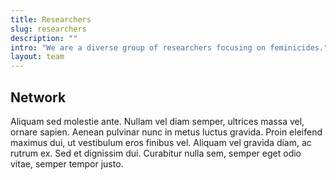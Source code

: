 ```yaml
---
title: Researchers
slug: researchers
description: ""
intro: "We are a diverse group of researchers focusing on feminicides."
layout: team
---
```


## Network

Aliquam sed molestie ante. Nullam vel diam semper, ultrices massa vel, ornare sapien. Aenean pulvinar nunc in metus luctus gravida. Proin eleifend maximus dui, ut vestibulum eros finibus vel. Aliquam vel gravida diam, ac rutrum ex. Sed et dignissim dui. Curabitur nulla sem, semper eget odio vitae, semper tempor justo.
